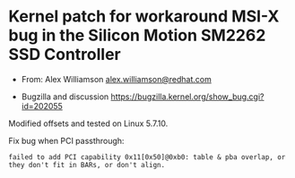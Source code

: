 # Kernel patch for workaround MSI-X bug in the Silicon Motion SM2262 SSD Controller
 
* From: Alex Williamson <alex.williamson@redhat.com>

* Bugzilla and discussion https://bugzilla.kernel.org/show_bug.cgi?id=202055

Modified offsets and tested on Linux 5.7.10.

Fix bug when PCI passthrough:

 ```failed to add PCI capability 0x11[0x50]@0xb0: table & pba overlap, or they don't fit in BARs, or don't align.```
